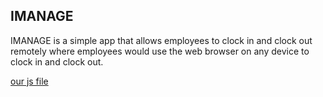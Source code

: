 ##  IMANAGE
IMANAGE is a  simple app that allows employees to clock in and clock out remotely where employees would use the web browser on any device to clock in and clock out.

[our js file](hello.js)